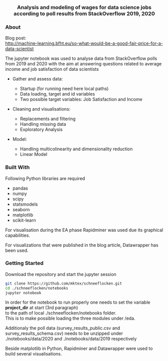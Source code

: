 <br />
<p align="center">
  <h3 align="center">Analysis and modeling of wages for data science jobs
    according to poll results from StackOverflow 2019, 2020</h3>
</p>

### About

Blog post:  
http://machine-learning.bfht.eu/so-what-would-be-a-good-fair-price-for-a-data-scientist

The jupyter notebook was used to analyse data from StackOverflow polls
from 2019 and 2020 with the aim at answering questions related to
average income and job satisfaction of data scientists

- Gather and assess data:
  - Startup (for running need here local paths)
  - Data loading, target and id variables
  - Two possible target variables: Job Satisfaction and Income

- Cleaning and visualisations:
  - Replacements and filtering
  - Handling missing data
  - Exploratory Analysis

- Model:
  - Handling multicolinearity and dimensionality reduction
  - Linear Model


### Built With

Following Python libraries are required
* pandas
* numpy
* scipy
* statsmodels
* seaborn
* matplotlib
* scikit-learn

For visualisation during the EA phase Rapidminer was used due its
graphical capabilities.

For visualizations that were published in the blog article, Datawrapper
has been used.

<!-- GETTING STARTED -->
### Getting Started

Download the repository and start the jupyter session

   ```sh
   git clone https://github.com/mktex/schneeflocken.git
   cd ./schneeflocken/notebooks
   jupyter notebook
   ```

  In order for the notebook to run properly one needs to set the
  variable **project_dir** at start (3rd paragraph)  
  to the path of local ./schneeflocken/notebooks folder.  
  This is to make possible loading the three modules under /eda.

  Additionaly the poll data (survey_results_public.csv and
  survey_results_schema.csv) needs to be unzipped under
  ./notebooks/data/2020 and ./notebooks/data/2019 respectively

Beside matplotlib in Python, Rapidminer and Datawrapper were used to
build several visualisations.
